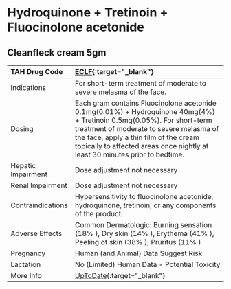 # Hydroquinone + Tretinoin + Fluocinolone acetonide

## Cleanfleck cream 5gm

| TAH Drug Code      | [ECLF](https://www.tahsda.org.tw/drugs/hissearch.php?drug_code=ECLF){:target="_blank"}                                                                                                                                                                                                     |
|:-------------------|:-------------------------------------------------------------------------------------------------------------------------------------------------------------------------------------------------------------------------------------------------------------------------------------------|
| Indications        | For short-term treatment of moderate to severe melasma of the face.                                                                                                                                                                                                                        |
| Dosing             | Each gram contains Fluocinolone acetonide 0.1mg(0.01%) + Hydroquinone 40mg(4%) + Tretinoin 0.5mg(0.05%). For short-term treatment of moderate to severe melasma of the face, apply a thin film of the cream topically to affected areas once nightly at least 30 minutes prior to bedtime. |
| Hepatic Impairment | Dose adjustment not necessary                                                                                                                                                                                                                                                              |
| Renal Impairment   | Dose adjustment not necessary                                                                                                                                                                                                                                                              |
| Contraindications  | Hypersensitivity to fluocinolone acetonide, hydroquinone, tretinoin, or any components of the product.                                                                                                                                                                                     |
| Adverse Effects    | Common Dermatologic: Burning sensation (18% ), Dry skin (14% ), Erythema (41% ), Peeling of skin (38% ), Pruritus (11% )                                                                                                                                                                   |
| Pregnancy          | Human (and Animal) Data Suggest Risk                                                                                                                                                                                                                                                       |
| Lactation          | No (Limited) Human Data - Potential Toxicity                                                                                                                                                                                                                                               |
| More Info          | [UpToDate](https://www.uptodate.com/contents/hydroquinone-and-tretinoin-and-fluocinolone-acetonide-drug-information){:target="_blank"}                                                                                                                                                     |

